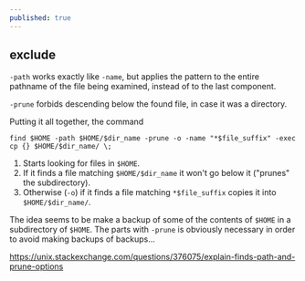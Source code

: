 ```yaml
---
published: true
---
```

## exclude

`-path` works exactly like `-name`, but applies the pattern to the entire pathname of the file being examined, instead of to the last component.

`-prune` forbids descending below the found file, in case it was a directory.

Putting it all together, the command

    find $HOME -path $HOME/$dir_name -prune -o -name "*$file_suffix" -exec cp {} $HOME/$dir_name/ \;
    

1.  Starts looking for files in `$HOME`.
2.  If it finds a file matching `$HOME/$dir_name` it won't go below it ("prunes" the subdirectory).
3.  Otherwise (`-o`) if it finds a file matching `*$file_suffix` copies it into `$HOME/$dir_name/`.

The idea seems to be make a backup of some of the contents of `$HOME` in a subdirectory of `$HOME`. The parts with `-prune` is obviously necessary in order to avoid making backups of backups...

https://unix.stackexchange.com/questions/376075/explain-finds-path-and-prune-options
